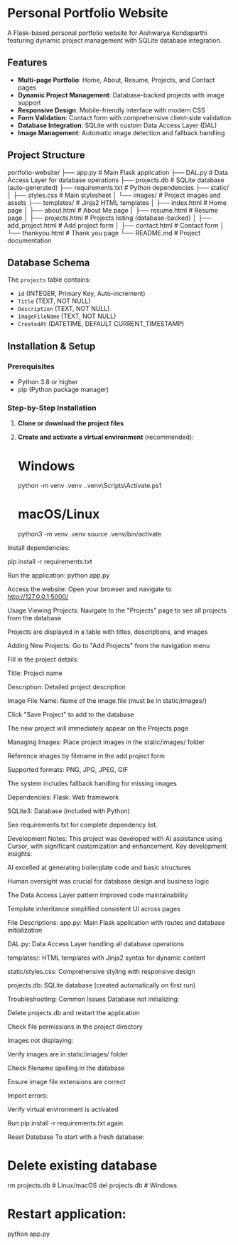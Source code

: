 # Personal Portfolio Website

A Flask-based personal portfolio website for Aishwarya Kondaparthi featuring dynamic project management with SQLite database integration.

## Features

- **Multi-page Portfolio**: Home, About, Resume, Projects, and Contact pages
- **Dynamic Project Management**: Database-backed projects with image support
- **Responsive Design**: Mobile-friendly interface with modern CSS
- **Form Validation**: Contact form with comprehensive client-side validation
- **Database Integration**: SQLite with custom Data Access Layer (DAL)
- **Image Management**: Automatic image detection and fallback handling


## Project Structure
portfolio-website/
├── app.py # Main Flask application
├── DAL.py # Data Access Layer for database operations
├── projects.db # SQLite database (auto-generated)
├── requirements.txt # Python dependencies
├── static/
│ ├── styles.css # Main stylesheet
│ └── images/ # Project images and assets
├── templates/ # Jinja2 HTML templates
│ ├── index.html # Home page
│ ├── about.html # About Me page
│ ├── resume.html # Resume page
│ ├── projects.html # Projects listing (database-backed)
│ ├── add_project.html # Add project form
│ ├── contact.html # Contact form
│ └── thankyou.html # Thank you page
└── README.md # Project documentation


## Database Schema

The `projects` table contains:
- `id` (INTEGER, Primary Key, Auto-increment)
- `Title` (TEXT, NOT NULL)
- `Description` (TEXT, NOT NULL)
- `ImageFileName` (TEXT, NOT NULL)
- `CreatedAt` (DATETIME, DEFAULT CURRENT_TIMESTAMP)

## Installation & Setup

### Prerequisites
- Python 3.8 or higher
- pip (Python package manager)

### Step-by-Step Installation

1. **Clone or download the project files**

2. **Create and activate a virtual environment** (recommended):
   
   # Windows
   python -m venv .venv
   .\.venv\Scripts\Activate.ps1

   # macOS/Linux
   python3 -m venv .venv
   source .venv/bin/activate

Install dependencies:

pip install -r requirements.txt

Run the application:
python app.py

Access the website:
Open your browser and navigate to http://127.0.0.1:5000/

Usage
Viewing Projects:
Navigate to the "Projects" page to see all projects from the database

Projects are displayed in a table with titles, descriptions, and images

Adding New Projects:
Go to "Add Projects" from the navigation menu

Fill in the project details:

Title: Project name

Description: Detailed project description

Image File Name: Name of the image file (must be in static/images/)

Click "Save Project" to add to the database

The new project will immediately appear on the Projects page

Managing Images:
Place project images in the static/images/ folder

Reference images by filename in the add project form

Supported formats: PNG, JPG, JPEG, GIF

The system includes fallback handling for missing images

Dependencies:
Flask: Web framework

SQLite3: Database (included with Python)

See requirements.txt for complete dependency list.

Development Notes:
This project was developed with AI assistance using Cursor, with significant customization and enhancement. Key development insights:

AI excelled at generating boilerplate code and basic structures

Human oversight was crucial for database design and business logic

The Data Access Layer pattern improved code maintainability

Template inheritance simplified consistent UI across pages

File Descriptions:
app.py: Main Flask application with routes and database initialization

DAL.py: Data Access Layer handling all database operations

templates/: HTML templates with Jinja2 syntax for dynamic content

static/styles.css: Comprehensive styling with responsive design

projects.db: SQLite database (created automatically on first run)

Troubleshooting:
Common Issues
Database not initializing:

Delete projects.db and restart the application

Check file permissions in the project directory

Images not displaying:

Verify images are in static/images/ folder

Check filename spelling in the database

Ensure image file extensions are correct

Import errors:

Verify virtual environment is activated

Run pip install -r requirements.txt again

Reset Database
To start with a fresh database:

# Delete existing database
rm projects.db  # Linux/macOS
del projects.db  # Windows

# Restart application:
python app.py